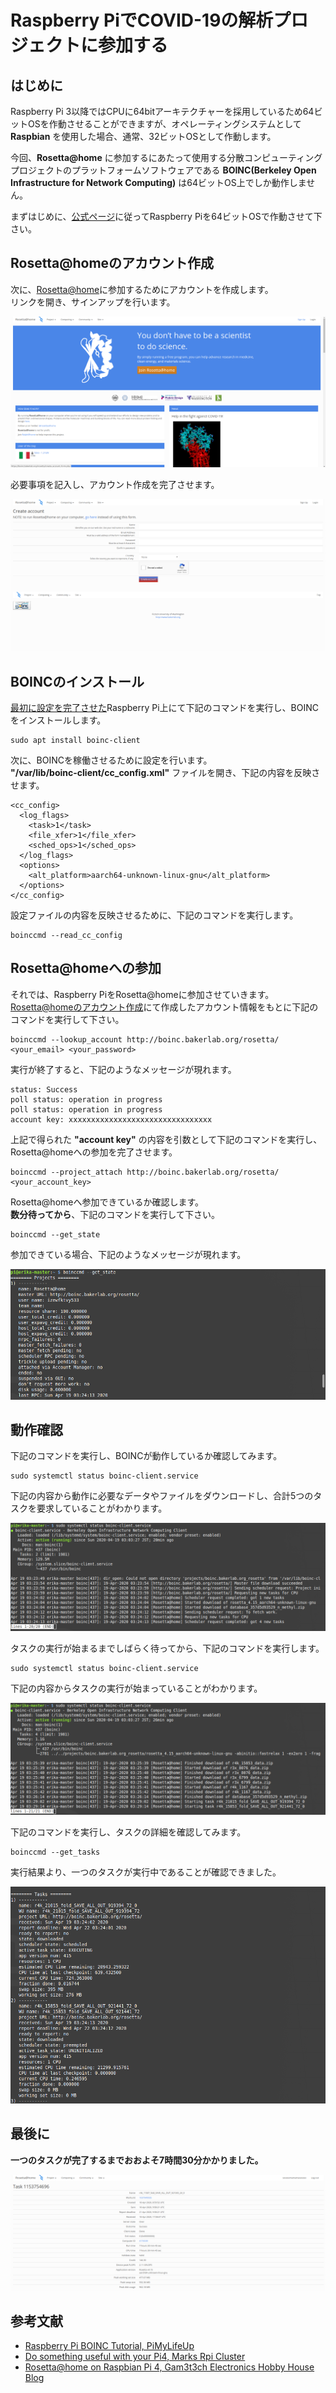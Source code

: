 # Raspberry PiでCOVID-19の解析プロジェクトに参加する
## はじめに
Raspberry Pi 3以降ではCPUに64bitアーキテクチャーを採用しているため64ビットOSを作動させることができますが、オペレーティングシステムとして **Raspbian** を使用した場合、通常、32ビットOSとして作動します。  

今回、**Rosetta@home** に参加するにあたって使用する分散コンピューティングプロジェクトのプラットフォームソフトウェアである **BOINC(Berkeley Open Infrastructure for Network Computing)** は64ビットOS上でしか動作しません。  

まずはじめに、[公式ページ](https://www.raspberrypi.org/forums/viewtopic.php?t=250730)に従ってRaspberry Piを64ビットOSで作動させて下さい。





## Rosetta@homeのアカウント作成
次に、[Rosetta@home](http://boinc.bakerlab.org/rosetta/)に参加するためにアカウントを作成します。  
リンクを開き、サインアップを行います。  

![image1.png](./images/image1.png)

必要事項を記入し、アカウント作成を完了させます。  

![image2.png](./images/image2.png)





## BOINCのインストール
[最初に設定を完了させた](#はじめに)Raspberry Pi上にて下記のコマンドを実行し、BOINCをインストールします。  

```
sudo apt install boinc-client
```

次に、BOINCを稼働させるために設定を行います。  
**"/var/lib/boinc-client/cc_config.xml"** ファイルを開き、下記の内容を反映させます。  


```
<cc_config>
  <log_flags>
    <task>1</task>
    <file_xfer>1</file_xfer>
    <sched_ops>1</sched_ops>
  </log_flags>
  <options>
    <alt_platform>aarch64-unknown-linux-gnu</alt_platform>
  </options>
</cc_config>
```

設定ファイルの内容を反映させるために、下記のコマンドを実行します。  

```
boinccmd --read_cc_config
```





## Rosetta@homeへの参加
それでは、Raspberry PiをRosetta@homeに参加させていきます。  
[Rosetta@homeのアカウント作成](#Rosetta@homeのアカウント作成)にて作成したアカウント情報をもとに下記のコマンドを実行して下さい。  

```
boinccmd --lookup_account http://boinc.bakerlab.org/rosetta/ <your_email> <your_password>
```

実行が終了すると、下記のようなメッセージが現れます。  

```
status: Success
poll status: operation in progress
poll status: operation in progress
account key: xxxxxxxxxxxxxxxxxxxxxxxxxxxxxxxx
```

上記で得られた **"account key"** の内容を引数として下記のコマンドを実行し、Rosetta@homeへの参加を完了させます。  


```
boinccmd --project_attach http://boinc.bakerlab.org/rosetta/ <your_account_key>
```

Rosetta@homeへ参加できているか確認します。  
**数分待ってから**、下記のコマンドを実行して下さい。  

```
boinccmd --get_state
```

参加できている場合、下記のようなメッセージが現れます。  

![image3.png](./images/image3.png)





## 動作確認
下記のコマンドを実行し、BOINCが動作しているか確認してみます。  

```
sudo systemctl status boinc-client.service
```

下記の内容から動作に必要なデータやファイルをダウンロードし、合計5つのタスクを要求していることがわかります。  

![image4.png](./images/image4.png)

タスクの実行が始まるまでしばらく待ってから、下記のコマンドを実行します。  

```
sudo systemctl status boinc-client.service
```

下記の内容からタスクの実行が始まっていることがわかります。  

![image5.png](./images/image5.png)

下記のコマンドを実行し、タスクの詳細を確認してみます。  

```
boinccmd --get_tasks
```

実行結果より、一つのタスクが実行中であることが確認できました。  

![image6.png](./images/image6.png)





## 最後に
**一つのタスクが完了するまでおおよそ7時間30分かかりました。**  

![Simage7.png](./images/image7.png)



## 参考文献
- [Raspberry Pi BOINC Tutorial, PiMyLifeUp](https://pimylifeup.com/raspberry-pi-boinc/)
- [Do something useful with your Pi4, Marks Rpi Cluster](http://marksrpicluster.blogspot.com/2020/04/do-something-useful-with-your-pi4.html?m=1)
- [Rosetta@home on Raspbian Pi 4, Gam3t3ch Electronics Hobby House Blog](https://www.element14.com/community/people/gam3t3ch/blog/2020/04/09/rosettahome-on-raspbian-pi-4)
